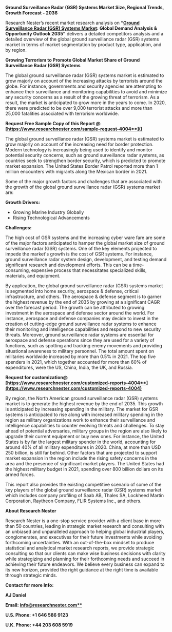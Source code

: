 ﻿**Ground Surveillance Radar (GSR) Systems Market Size, Regional Trends, Growth Forecast - 2036**

Research Nester’s recent market research analysis on **“[Ground Surveillance Radar (GSR) Systems Market](https://www.researchnester.com/reports/ground-surveillance-radar-gsr-systems-market/4004): Global Demand Analysis & Opportunity Outlook 2035”** delivers a detailed competitors analysis and a detailed overview of the global ground surveillance radar (GSR) systems market in terms of market segmentation by product type, application, and by region.

**Growing Terrorism to Promote Global Market Share of Ground Surveillance Radar (GSR) Systems**

The global ground surveillance radar (GSR) systems market is estimated to grow majorly on account of the increasing attacks by terrorists around the globe. For instance, governments and security agencies are attempting to enhance their surveillance and monitoring capabilities to avoid and minimize any security concerns as a result of the growing threat of terrorism. As a result, the market is anticipated to grow more in the years to come. In 2020, there were predicted to be over 9,000 terrorist attacks and more than 25,000 fatalities associated with terrorism worldwide.

<a name="_hlk168911023"></a><a name="_hlk168911453"></a>**Request Free Sample Copy of this Report @ [https://www.researchnester.com/sample-request-4004**]()**

The global ground surveillance radar (GSR) systems market is estimated to grow majorly on account of the increasing need for border protection. Modern technology is increasingly being used to identify and monitor potential security concerns, such as ground surveillance radar systems, as countries seek to strengthen border security, which is predicted to promote market expansion. The United States Border Patrol reported more than 1 million encounters with migrants along the Mexican border in 2021.

Some of the major growth factors and challenges that are associated with the growth of the global ground surveillance radar (GSR) systems market are:

**Growth Drivers:**

- Growing Marine Industry Globally
- Rising Technological Advancements

**Challenges:**

The high cost of GSR systems and the increasing cyber ware fare are some of the major factors anticipated to hamper the global market size of ground surveillance radar (GSR) systems. One of the key elements projected to impede the market's growth is the cost of GSR systems. For instance, ground surveillance radar system design, development, and testing demand significant research and development efforts. This can be a time-consuming, expensive process that necessitates specialized skills, materials, and equipment.

By application, the global ground surveillance radar (GSR) systems market is segmented into home security, aerospace & defense, critical infrastructure, and others. The aerospace & defense segment is to garner the highest revenue by the end of 2035 by growing at a significant CAGR over the forecast period. The growth can be attributed to growing investment in the aerospace and defense sector around the world. For instance, aerospace and defense companies may decide to invest in the creation of cutting-edge ground surveillance radar systems to enhance their monitoring and intelligence capabilities and respond to new security threats. Moreover, ground surveillance radar systems are essential for aerospace and defense operations since they are used for a variety of functions, such as spotting and tracking enemy movements and providing situational awareness to military personnel. The total amount spent on militaries worldwide increased by more than 0.5% in 2021. The top five spenders in 2021, which together accounted for more than 60% of expenditures, were the US, China, India, the UK, and Russia.

**Request for customization@ [https://www.researchnester.com/customized-reports-4004**](https://www.researchnester.com/customized-reports-4004)**

By region, the North American ground surveillance radar (GSR) systems market is to generate the highest revenue by the end of 2035. This growth is anticipated by increasing spending in the military. The market for GSR systems is anticipated to rise along with increased military spending in the region as military organizations work to enhance their surveillance and intelligence capabilities to counter evolving threats and challenges. To stay ahead of potential adversaries, military groups in the region are also likely to upgrade their current equipment or buy new ones. For instance, the United States is by far the largest military spender in the world, accounting for around 40% of all military expenditures in 2020. China, at more than USD 250 billion, is still far behind. Other factors that are projected to support market expansion in the region include the rising safety concerns in the area and the presence of significant market players. The United States had the highest military budget in 2021, spending over 800 billion dollars on its armed forces.

This report also provides the existing competitive scenario of some of the key players of the global ground surveillance radar (GSR) systems market which includes company profiling of Saab AB, Thales SA, Lockheed Martin Corporation, Raytheon Company, FLIR Systems Inc., and others.      

<a name="_hlk168910495"></a>**About Research Nester**

Research Nester is a one-stop service provider with a client base in more than 50 countries, leading in strategic market research and consulting with an unbiased and unparalleled approach to helping global industrial players, conglomerates, and executives for their future investments while avoiding forthcoming uncertainties. With an out-of-the-box mindset to produce statistical and analytical market research reports, we provide strategic consulting so that our clients can make wise business decisions with clarity while strategizing and planning for their forthcoming needs and succeed in achieving their future endeavors. We believe every business can expand to its new horizon, provided the right guidance at the right time is available through strategic minds.

**Contact for more Info:**

**AJ Daniel**

**Email: [info@researchnester.com**](mailto:info@researchnester.com)**

**U.S. Phone: +1 646 586 9123** 

**U.K. Phone: +44 203 608 5919**

